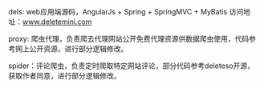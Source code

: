 dels: web应用端源码，AngularJs + Spring + SpringMVC + MyBatis 访问地址：www.deletemini.com

proxy: 爬虫代理，负责爬去代理网站公开免费代理资源供数据爬虫使用，代码参考网上公开资源，进行部分逻辑修改。

spider：评论爬虫，负责定时爬取特定网站评论，部分代码参考deleteso开源，获取作者同意，进行部分逻辑修改。
